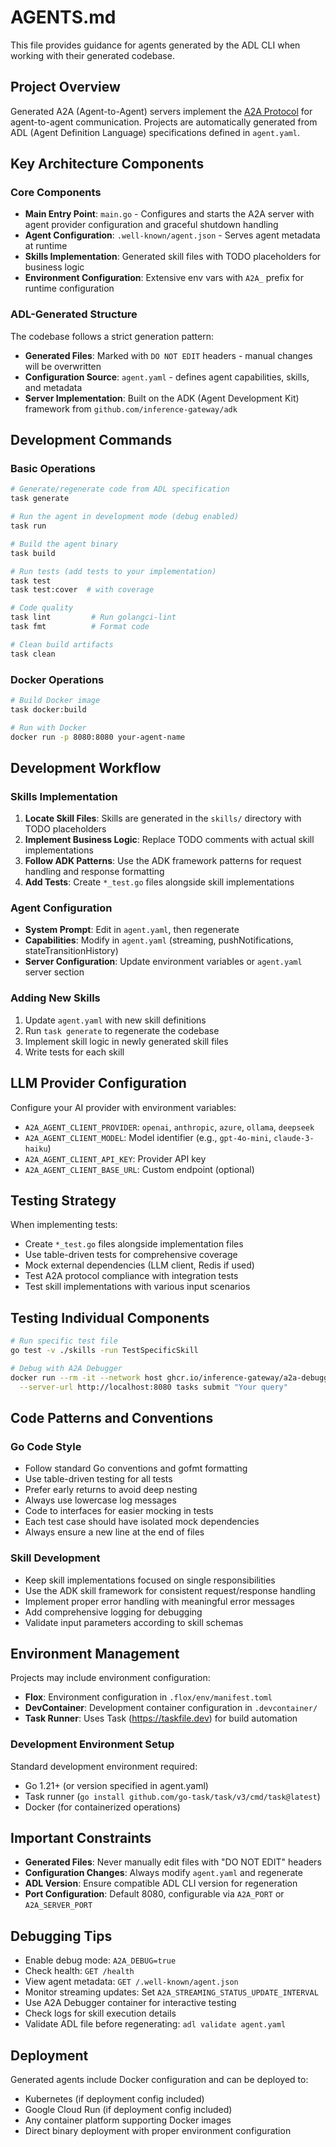 # AGENTS.md

This file provides guidance for agents generated by the ADL CLI when working with their generated codebase.

## Project Overview

Generated A2A (Agent-to-Agent) servers implement the [A2A Protocol](https://github.com/inference-gateway/adk) for agent-to-agent communication. Projects are automatically generated from ADL (Agent Definition Language) specifications defined in `agent.yaml`.

## Key Architecture Components

### Core Components
- **Main Entry Point**: `main.go` - Configures and starts the A2A server with agent provider configuration and graceful shutdown handling
- **Agent Configuration**: `.well-known/agent.json` - Serves agent metadata at runtime
- **Skills Implementation**: Generated skill files with TODO placeholders for business logic
- **Environment Configuration**: Extensive env vars with `A2A_` prefix for runtime configuration

### ADL-Generated Structure

The codebase follows a strict generation pattern:
- **Generated Files**: Marked with `DO NOT EDIT` headers - manual changes will be overwritten
- **Configuration Source**: `agent.yaml` - defines agent capabilities, skills, and metadata
- **Server Implementation**: Built on the ADK (Agent Development Kit) framework from `github.com/inference-gateway/adk`

## Development Commands

### Basic Operations
```bash
# Generate/regenerate code from ADL specification
task generate

# Run the agent in development mode (debug enabled)
task run

# Build the agent binary
task build

# Run tests (add tests to your implementation)
task test
task test:cover  # with coverage

# Code quality
task lint         # Run golangci-lint
task fmt          # Format code

# Clean build artifacts
task clean
```

### Docker Operations
```bash
# Build Docker image
task docker:build

# Run with Docker
docker run -p 8080:8080 your-agent-name
```

## Development Workflow

### Skills Implementation
1. **Locate Skill Files**: Skills are generated in the `skills/` directory with TODO placeholders
2. **Implement Business Logic**: Replace TODO comments with actual skill implementations
3. **Follow ADK Patterns**: Use the ADK framework patterns for request handling and response formatting
4. **Add Tests**: Create `*_test.go` files alongside skill implementations

### Agent Configuration
- **System Prompt**: Edit in `agent.yaml`, then regenerate
- **Capabilities**: Modify in `agent.yaml` (streaming, pushNotifications, stateTransitionHistory)
- **Server Configuration**: Update environment variables or `agent.yaml` server section

### Adding New Skills
1. Update `agent.yaml` with new skill definitions
2. Run `task generate` to regenerate the codebase
3. Implement skill logic in newly generated skill files
4. Write tests for each skill

## LLM Provider Configuration

Configure your AI provider with environment variables:
- `A2A_AGENT_CLIENT_PROVIDER`: `openai`, `anthropic`, `azure`, `ollama`, `deepseek`
- `A2A_AGENT_CLIENT_MODEL`: Model identifier (e.g., `gpt-4o-mini`, `claude-3-haiku`)
- `A2A_AGENT_CLIENT_API_KEY`: Provider API key
- `A2A_AGENT_CLIENT_BASE_URL`: Custom endpoint (optional)

## Testing Strategy

When implementing tests:
- Create `*_test.go` files alongside implementation files
- Use table-driven tests for comprehensive coverage
- Mock external dependencies (LLM client, Redis if used)
- Test A2A protocol compliance with integration tests
- Test skill implementations with various input scenarios

## Testing Individual Components

```bash
# Run specific test file
go test -v ./skills -run TestSpecificSkill

# Debug with A2A Debugger
docker run --rm -it --network host ghcr.io/inference-gateway/a2a-debugger:latest \
  --server-url http://localhost:8080 tasks submit "Your query"
```

## Code Patterns and Conventions

### Go Code Style
- Follow standard Go conventions and gofmt formatting
- Use table-driven testing for all tests
- Prefer early returns to avoid deep nesting
- Always use lowercase log messages
- Code to interfaces for easier mocking in tests
- Each test case should have isolated mock dependencies
- Always ensure a new line at the end of files

### Skill Development
- Keep skill implementations focused on single responsibilities
- Use the ADK skill framework for consistent request/response handling
- Implement proper error handling with meaningful error messages
- Add comprehensive logging for debugging
- Validate input parameters according to skill schemas

## Environment Management

Projects may include environment configuration:
- **Flox**: Environment configuration in `.flox/env/manifest.toml`
- **DevContainer**: Development container configuration in `.devcontainer/`
- **Task Runner**: Uses Task (https://taskfile.dev) for build automation

### Development Environment Setup

Standard development environment required:
- Go 1.21+ (or version specified in agent.yaml)
- Task runner (`go install github.com/go-task/task/v3/cmd/task@latest`)
- Docker (for containerized operations)

## Important Constraints

- **Generated Files**: Never manually edit files with "DO NOT EDIT" headers
- **Configuration Changes**: Always modify `agent.yaml` and regenerate
- **ADL Version**: Ensure compatible ADL CLI version for regeneration
- **Port Configuration**: Default 8080, configurable via `A2A_PORT` or `A2A_SERVER_PORT`

## Debugging Tips

- Enable debug mode: `A2A_DEBUG=true`
- Check health: `GET /health`
- View agent metadata: `GET /.well-known/agent.json`
- Monitor streaming updates: Set `A2A_STREAMING_STATUS_UPDATE_INTERVAL`
- Use A2A Debugger container for interactive testing
- Check logs for skill execution details
- Validate ADL file before regenerating: `adl validate agent.yaml`

## Deployment

Generated agents include Docker configuration and can be deployed to:
- Kubernetes (if deployment config included)
- Google Cloud Run (if deployment config included)
- Any container platform supporting Docker images
- Direct binary deployment with proper environment configuration